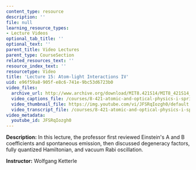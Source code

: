 ```yaml
---
content_type: resource
description: ''
file: null
learning_resource_types:
- Lecture Videos
optional_tab_title: ''
optional_text: ''
parent_title: Video Lectures
parent_type: CourseSection
related_resources_text: ''
resource_index_text: ''
resourcetype: Video
title: 'Lecture 15: Atom-light Interactions IV'
uid: e96f59a8-905f-e8c6-741e-9bc53d6723b0
video_files:
  archive_url: http://www.archive.org/download/MIT8.421S14/MIT8_421S14_lec15_300k.mp4
  video_captions_file: /courses/8-421-atomic-and-optical-physics-i-spring-2014/d811af66b95e53fe835a26dbe8cb7d3d_JFSRqIozgh0.vtt
  video_thumbnail_file: https://img.youtube.com/vi/JFSRqIozgh0/default.jpg
  video_transcript_file: /courses/8-421-atomic-and-optical-physics-i-spring-2014/2956fd532f1fa0e6ad24942397ba34d5_JFSRqIozgh0.pdf
video_metadata:
  youtube_id: JFSRqIozgh0
---
```


**Description:** In this lecture, the professor first reviewed Einstein's A and B coefficients and spontaneous emission, then discussed degeneracy factors, fully quantized Hamiltonian, and vacuum Rabi oscillation.

**Instructor:** Wolfgang Ketterle